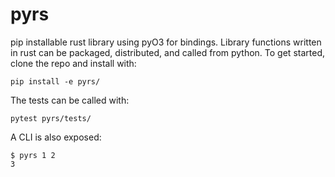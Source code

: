 # pyrs

pip installable rust library using pyO3 for bindings. Library functions written in rust can be packaged, distributed, and called from python. To get started, clone the repo and install with:

```
pip install -e pyrs/
```

The tests can be called with:
```
pytest pyrs/tests/
```

A CLI is also exposed: 
```
$ pyrs 1 2
3
```